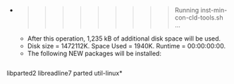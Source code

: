 * >>>>>>>>> Running inst-min-con-cld-tools.sh ...
  * After this operation, 1,235 kB of additional disk space will be used.
  * Disk size = 1472112K. Space Used = 1940K. Runtime = 00:00:00:00.
  * The following NEW packages will be installed:
  ```bash
libparted2 libreadline7 parted util-linux*
  ```
